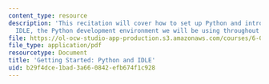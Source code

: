 ```yaml
---
content_type: resource
description: 'This recitation will cover how to set up Python and introduce you to
  IDLE, the Python development environment we will be using throughout this course. '
file: https://ol-ocw-studio-app-production.s3.amazonaws.com/courses/6-00-introduction-to-computer-science-and-programming-fall-2008/b29f4dce1bad3a660842efb674f1c928_getting_started.pdf
file_type: application/pdf
resourcetype: Document
title: 'Getting Started: Python and IDLE'
uid: b29f4dce-1bad-3a66-0842-efb674f1c928
---
```

